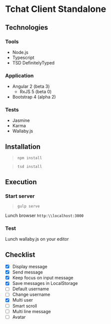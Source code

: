 # Tchat Client Standalone

## Technologies

### Tools

- Node.js
- Typescript
- TSD DefinitelyTyped

### Application

- Angular 2 (beta 3)
  - RxJS 5 (beta 0)
- Bootstrap 4 (alpha 2)

### Tests

- Jasmine
- Karma
- Wallaby.js

## Installation

>`npm install`

>`tsd install`

## Execution

### Start server

>`gulp serve`

Lunch browser `http:\\localhost:3000`

### Test

Lunch wallaby.js on your editor

## Checklist

- [x] Display message
- [x] Send message
- [x] Keep focus on input message
- [x] Save messages in LocalStorage
- [ ] Default username
- [ ] Change username
- [x] Multi user
- [ ] Smart scroll
- [ ] Multi line message
- [ ] Avatar
